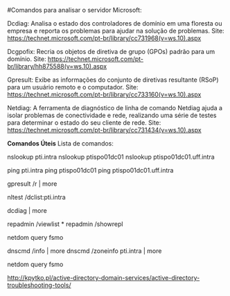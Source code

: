 #Comandos para analisar o servidor Microsoft:

Dcdiag: Analisa o estado dos controladores de domínio em uma floresta ou empresa e reporta os problemas para ajudar na solução de problemas.
Site: https://technet.microsoft.com/pt-br/library/cc731968(v=ws.10).aspx

Dcgpofix: Recria os objetos de diretiva de grupo (GPOs) padrão para um domínio.
Site: https://technet.microsoft.com/pt-br/library/hh875588(v=ws.10).aspx

Gpresult: Exibe as informações do conjunto de diretivas resultante (RSoP) para um usuário remoto e o computador.
Site: https://technet.microsoft.com/pt-br/library/cc733160(v=ws.10).aspx

Netdiag: A ferramenta de diagnóstico de linha de comando Netdiag ajuda a isolar problemas de conectividade e rede, realizando uma série de testes para determinar o estado do seu cliente de rede. 
Site: https://technet.microsoft.com/pt-br/library/cc731434(v=ws.10).aspx

<b>Comandos Úteis</b>
Lista de comandos:

nslookup pti.intra
nslookup ptispo01dc01
nslookup ptispo01dc01.uff.intra

ping pti.intra
ping ptispo01dc01
ping ptispo01dc01.uff.intra

gpresult /r | more

nltest /dclist:pti.intra

dcdiag | more

repadmin /viewlist *
repadmin /showrepl

netdom query fsmo

dnscmd /info | more
dnscmd /zoneinfo pti.intra | more

netdom query fsmo

http://kpytko.pl/active-directory-domain-services/active-directory-troubleshooting-tools/
